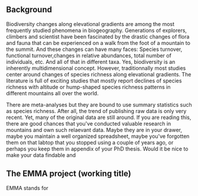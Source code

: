 ## Background

Biodiversity changes along elevational gradients are among the most frequently studied phenomena in biogeography. Generations of explorers, climbers and scientist have been fascinated by the drastic changes of flora and fauna that can be experienced on a walk from the foot of a mountain to the summit. And these changes can have many faces: Species turnover, functional turnover,changes in relative abundances, total number of individuals, etc. And all of that in different taxa. Yes, biodiversity is an inherently multidimensional concept. However, traditionnally most studies center around changes of species richness along elevational gradients. The literature is full of exciting studies that mostly report declines of species richness with altitude or hump-shaped species richness patterns in different mountains all over the world. 

There are meta-analyses but they are bound to use summary statistics such as species richness. After all, the trend of publishing raw data is only very recent. Yet, many of the original data are still around. If you are reading this, there are good chances that you've conducted valuable research in mountains and own such relaevant data. Maybe they are in your drawer, maybe you maintain a well organized spreadsheet, maybe you've forgotten them on that labtop that you stopped using a couple of years ago, or perhaps you keep them in appendix of your PhD thesis. Would it be nice to make your data findable and 

## The EMMA project (working title)

EMMA stands for 
